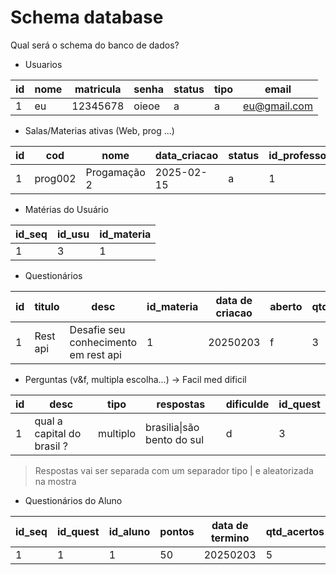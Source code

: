 # Schema database

Qual será o schema do banco de dados?

- Usuarios

| id  | nome | matricula | senha | status | tipo | email        |
| --- | ---- | --------- | ----- | ------ | ---- | ------------ |
| 1   | eu   | 12345678  | oieoe | a      | a    | eu@gmail.com |

- Salas/Materias ativas (Web, prog ...)

| id  | cod     | nome         | data_criacao | status | id_professor |
| --- | ------- | ------------ | ------------ | ------ | ------------ |
| 1   | prog002 | Progamação 2 | 2025-02-15   | a      | 1            |

- Matérias do Usuário

| id_seq | id_usu | id_materia |
| ------ | ------ | ---------- |
| 1      | 3      | 1          |

- Questionários

| id  | titulo   | desc                                 | id_materia | data de criacao | aberto | qtd_questoes |
| --- | -------- | ------------------------------------ | ---------- | --------------- | ------ | ------------ |
| 1   | Rest api | Desafie seu conhecimento em rest api | 1          | 20250203        | f      | 3            |

- Perguntas (v&f, multipla escolha...) -> Facil med dificil

| id  | desc                       | tipo     | respostas                      | dificulde | id_quest |
| --- | -------------------------- | -------- | ------------------------------ | --------- | -------- |
| 1   | qual a capital do brasil ? | multiplo | brasilia&#124;são bento do sul | d         | 3        |

> Respostas vai ser separada com um separador tipo | e aleatorizada na mostra

- Questionários do Aluno

| id_seq | id_quest | id_aluno | pontos | data de termino | qtd_acertos | tempo |
| ------ | -------- | -------- | ------ | --------------- | ----------- | ----- |
| 1      | 1        | 1        | 50     | 20250203        | 5           | 600   |

